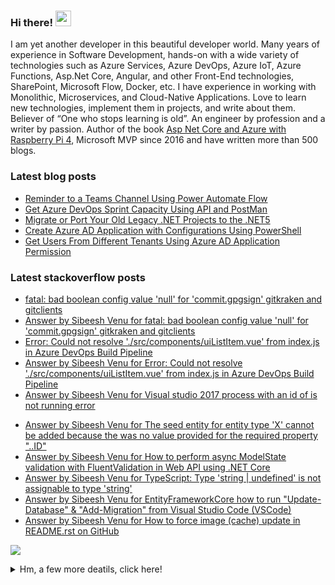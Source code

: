 <h3>Hi there! <img src="https://media.giphy.com/media/hvRJCLFzcasrR4ia7z/giphy.gif" width="25px"></h3> 
<p>I am yet another developer in this beautiful developer world. Many years of experience in Software Development, hands-on with a wide variety of technologies such as Azure Services, Azure DevOps, Azure IoT, Azure Functions, Asp.Net Core, Angular, and other Front-End technologies, SharePoint, Microsoft Flow, Docker, etc. I have experience in working with Monolithic, Microservices, and Cloud-Native Applications. Love to learn new technologies, implement them in projects, and write about them. Believer of “One who stops learning is old”. An engineer by profession and a writer by passion. Author of the book <a href="https://www.amazon.com/Asp-Net-Core-Azure-Raspberry-Applications/dp/1484264428/">Asp Net Core and Azure with Raspberry Pi 4</a>, Microsoft MVP since 2016 and have written more than 500 blogs. </p>

<!-- <img src="https://github-profile-trophy.vercel.app/?username=sibeeshvenu&theme=flat&no-frame=true&margin-w=30" /> -->

<h3>Latest blog posts</h3>

<!-- BLOG-POST-LIST:START -->
- [Reminder to a Teams Channel Using Power Automate Flow](https://sibeeshpassion.com/reminder-to-a-teams-channel-using-power-automate-flow/)
- [Get Azure DevOps Sprint Capacity Using API and PostMan](https://sibeeshpassion.com/get-azure-devops-sprint-capacity-using-api-and-postman/)
- [Migrate or Port Your Old Legacy .NET Projects to the .NET5](https://sibeeshpassion.com/migrate-or-port-your-old-legacy-net-projects-to-the-net5/)
- [Create Azure AD Application with Configurations Using PowerShell](https://sibeeshpassion.com/create-azure-ad-application-with-configurations-using-powershell/)
- [Get Users From Different Tenants Using Azure AD Application Permission](https://sibeeshpassion.com/get-users-from-different-tenants-using-azure-ad-application-permission/)
<!-- BLOG-POST-LIST:END -->

<h3>Latest stackoverflow posts</h3>

<!-- STACKOVERFLOW:START -->
- [fatal: bad boolean config value 'null' for 'commit.gpgsign' gitkraken and gitclients](https://stackoverflow.com/questions/68744215/fatal-bad-boolean-config-value-null-for-commit-gpgsign-gitkraken-and-gitcli)
- [Answer by Sibeesh Venu for fatal: bad boolean config value 'null' for 'commit.gpgsign' gitkraken and gitclients](https://stackoverflow.com/questions/68744215/fatal-bad-boolean-config-value-null-for-commit-gpgsign-gitkraken-and-gitcli/68744216#68744216)
- [Error: Could not resolve './src/components/uiListItem.vue' from index.js in Azure DevOps Build Pipeline](https://stackoverflow.com/questions/68209267/error-could-not-resolve-src-components-uilistitem-vue-from-index-js-in-azur)
- [Answer by Sibeesh Venu for Error: Could not resolve './src/components/uiListItem.vue' from index.js in Azure DevOps Build Pipeline](https://stackoverflow.com/questions/68209267/error-could-not-resolve-src-components-uilistitem-vue-from-index-js-in-azur/68209268#68209268)
- [Answer by Sibeesh Venu for Visual studio 2017 process with an id of is not running error](https://stackoverflow.com/questions/55880502/visual-studio-2017-process-with-an-id-of-is-not-running-error/67949648#67949648)
<!-- STACKOVERFLOW:END -->
<!-- STACKOVERFLOW:START -->
- [Answer by Sibeesh Venu for The seed entity for entity type 'X' cannot be added because the was no value provided for the required property "..ID"](https://stackoverflow.com/questions/50010613/the-seed-entity-for-entity-type-x-cannot-be-added-because-the-was-no-value-pro/66313185#66313185)
- [Answer by Sibeesh Venu for How to perform async ModelState validation with FluentValidation in Web API using .NET Core](https://stackoverflow.com/questions/55048016/how-to-perform-async-modelstate-validation-with-fluentvalidation-in-web-api-usin/66258207#66258207)
- [Answer by Sibeesh Venu for TypeScript: Type 'string | undefined' is not assignable to type 'string'](https://stackoverflow.com/questions/61130603/typescript-type-string-undefined-is-not-assignable-to-type-string/66257487#66257487)
- [Answer by Sibeesh Venu for EntityFrameworkCore how to run "Update-Database" & "Add-Migration" from Visual Studio Code (VSCode)](https://stackoverflow.com/questions/40435548/entityframeworkcore-how-to-run-update-database-add-migration-from-visual-s/66123447#66123447)
- [Answer by Sibeesh Venu for How to force image (cache) update in README.rst on GitHub](https://stackoverflow.com/questions/26898052/how-to-force-image-cache-update-in-readme-rst-on-github/66030456#66030456)
<!-- STACKOVERFLOW:END -->

<!--<img  src="https://github-readme-stats.vercel.app/api?username=sibeeshvenu&count_private=true&show_icons=true&hide_title=true" />-->

![](https://hit.yhype.me/github/profile?user_id=4262147)
<details>
<summary>Hm, a few more deatils, click here!</summary>
<p>
  
| Blogs & Websites                                             |                            YouTube Channels                             |                                                                            Other |
| :----------------------------------------------------------- | :---------------------------------------------------------------------: | -------------------------------------------------------------------------------: |
| 🔗 <a href="https://sibeeshpassion.com/">Blog</a>             | 📷 <a href="https://www.youtube.com/njanorumalayali">njanorumalayali</a> |                            <a href="https://twitter.com/SibeeshVenu">twitter</a> |
| 🔗 <a href="https://sibeeshvenu.com/">Website</a>             |  📷 <a href="https://www.youtube.com/SibeeshPassion">sibeeshpassion</a>  |                             <a href="https://medium.com/@sibeeshvenu">medium</a> |
| 🔗 <a href="https://njanorumalayali.com/">njanorumalayali</a> |                                                                         | <a href="https://stackoverflow.com/users/5550507/sibeesh-venu">stackoverflow</a> |

</p>
</details>
